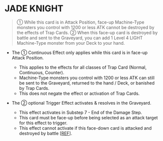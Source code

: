 
# JADE KNIGHT  
> ① While this card is in Attack Position, face-up Machine-Type monsters you control with 1200 or less ATK cannot be destroyed by the effects of Trap Cards. ② When this face-up card is destroyed by battle and sent to the Graveyard, you can add 1 Level 4 LIGHT Machine-Type monster from your Deck to your hand.

*   The ① Continuous Effect only applies while this card is in face-up Attack Position.  
    *   This applies to the effects for all classes of Trap Card (Normal, Continuous, Counter).  
    *   Machine-Type monsters you control with 1200 or less ATK can still be sent to the Graveyard, returned to the hand / Deck, or banished by Trap Cards.  
    *   This does not negate the effect or activation of Trap Cards.  
        
*   The ② optional Trigger Effect activates & resolves in the Graveyard.
    *   This effect activates in Substep 7 - End of the Damage Step.
    *   This card must be face-up before being selected as an attack target for this effect to trigger.  
    *   This effect cannot activate if this face-down card is attacked and destroyed by battle \[[REF](https://www.pojo.biz/board/showpost.php?p=17414058&postcount=14)\].  
        

  